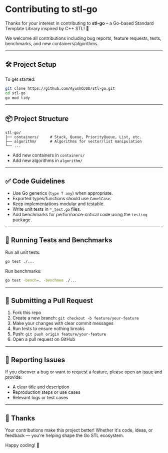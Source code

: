 
# Contributing to stl-go

Thanks for your interest in contributing to **stl-go** – a Go-based Standard Template Library inspired by C++ STL! 🚀

We welcome all contributions including bug reports, feature requests, tests, benchmarks, and new containers/algorithms.

---

## 🛠 Project Setup

To get started:

```bash
git clone https://github.com/AyushOJOD/stl-go.git
cd stl-go
go mod tidy
```

---

## 📦 Project Structure

```
stl-go/
├── containers/     # Stack, Queue, PriorityQueue, List, etc.
├── algorithm/      # Algorithms for vector/list manipulation
└── ...
```

- Add new containers in `containers/`
- Add new algorithms in `algorithm/`

---

## ✅ Code Guidelines

- Use Go generics (`type T any`) when appropriate.
- Exported types/functions should use `CamelCase`.
- Keep implementations modular and testable.
- Write unit tests in `*_test.go` files.
- Add benchmarks for performance-critical code using the `testing` package.

---

## 🧪 Running Tests and Benchmarks

Run all unit tests:

```bash
go test ./...
```

Run benchmarks:

```bash
go test -bench=. -benchmem ./...
```

---

## 🚀 Submitting a Pull Request

1. Fork this repo
2. Create a new branch: `git checkout -b feature/your-feature`
3. Make your changes with clear commit messages
4. Run tests to ensure nothing breaks
5. Push: `git push origin feature/your-feature`
6. Open a pull request on GitHub

---

## 🐛 Reporting Issues

If you discover a bug or want to request a feature, please open an [issue](https://github.com/AyushOJOD/stl-go/issues) and provide:

- A clear title and description
- Reproduction steps or use cases
- Relevant logs or test cases

---

## 🙌 Thanks

Your contributions make this project better! Whether it's code, ideas, or feedback — you're helping shape the Go STL ecosystem.

Happy coding! 💙
